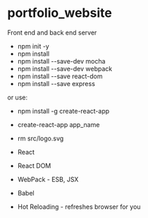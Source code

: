 # portfolio_website
Front end and back end server


* npm init -y 
* npm install 
* npm install --save-dev mocha 
* npm install --save-dev webpack 
* npm install --save react-dom 
* npm install --save express 


or use:

* npm install -g create-react-app 
* create-react-app app_name 
* rm src/logo.svg 

* React
* React DOM
* WebPack - ESB, JSX
* Babel
* Hot Reloading - refreshes browser for you
